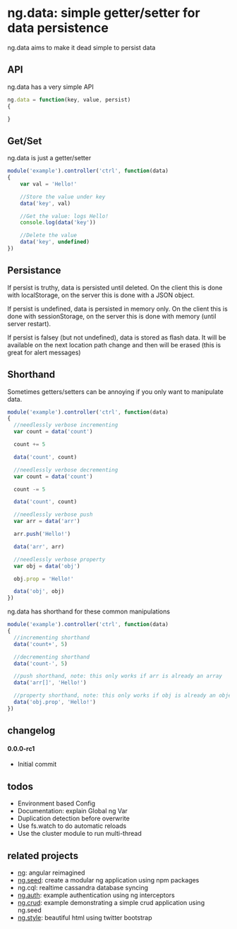 # ng.data: simple getter/setter for data persistence
ng.data aims to make it dead simple to persist data

## API
ng.data has a very simple API
```javascript
ng.data = function(key, value, persist)
{

}
```

## Get/Set
ng.data is just a getter/setter
```javascript
module('example').controller('ctrl', function(data)
{
	var val = 'Hello!'

	//Store the value under key
	data('key', val)

	//Get the value: logs Hello!
	console.log(data('key'))

	//Delete the value
	data('key', undefined)
})
```

## Persistance

If persist is truthy, data is persisted until deleted. On the client this is done with localStorage, on the server this is done with a JSON object.

If persist is undefined, data is persisted in memory only.  On the client this is done with sessionStorage, on the server this is done with memory (until server restart).

If persist is falsey (but not undefined), data is stored as flash data.  It will be available on the next location path change and then will be erased (this is great for alert messages)

## Shorthand
Sometimes getters/setters can be annoying if you only want to manipulate data.
```javascript
module('example').controller('ctrl', function(data)
{
  //needlessly verbose incrementing
  var count = data('count')

  count += 5

  data('count', count)

  //needlessly verbose decrementing
  var count = data('count')

  count -= 5

  data('count', count)

  //needlessly verbose push
  var arr = data('arr')

  arr.push('Hello!')

  data('arr', arr)

  //needlessly verbose property
  var obj = data('obj')

  obj.prop = 'Hello!'

  data('obj', obj)
})
```

ng.data has shorthand for these common manipulations
```javascript
module('example').controller('ctrl', function(data)
{
  //incrementing shorthand
  data('count+', 5)

  //decrementing shorthand
  data('count-', 5)

  //push shorthand, note: this only works if arr is already an array
  data('arr[]', 'Hello!')

  //property shorthand, note: this only works if obj is already an object
  data('obj.prop', 'Hello!')
})
```


## changelog
#### 0.0.0-rc1
- Initial commit

## todos
- Environment based Config
- Documentation: explain Global ng Var
- Duplication detection before overwrite
- Use fs.watch to do automatic reloads
- Use the cluster module to run multi-thread

## related projects
- [ng](https://github.com/ng-/ng): angular reimagined
- [ng.seed](https://github.com/ng-/ng.seed): create a modular ng application using npm packages
- ng.cql: realtime cassandra database syncing
- [ng.auth](https://github.com/ng-/ng.auth): example authentication using ng interceptors
- [ng.crud](https://github.com/ng-/ng.crud): example demonstrating a simple crud application using ng.seed
- [ng.style](https://github.com/ng-/ng.style): beautiful html using twitter bootstrap
